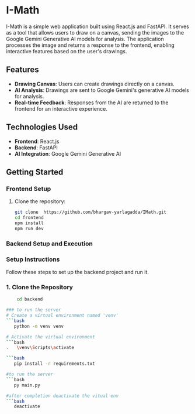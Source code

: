 # I-Math

I-Math is a simple web application built using React.js and FastAPI. It serves as a tool that allows users to draw on a canvas, sending the images to the Google Gemini Generative AI models for analysis. The application processes the image and returns a response to the frontend, enabling interactive features based on the user's drawings.

## Features

- **Drawing Canvas**: Users can create drawings directly on a canvas.
- **AI Analysis**: Drawings are sent to Google Gemini's generative AI models for analysis.
- **Real-time Feedback**: Responses from the AI are returned to the frontend for an interactive experience.

## Technologies Used

- **Frontend**: React.js
- **Backend**: FastAPI
- **AI Integration**: Google Gemini Generative AI

## Getting Started


### Frontend Setup

1. Clone the repository:
   ```bash
   git clone  https://github.com/bhargav-yarlagadda/IMath.git
   cd frontend
   npm install 
   npm run dev


### Backend Setup and Execution


### Setup Instructions

Follow these steps to set up the backend project and run it.

### 1. Clone the Repository


```bash
    cd backend

### to run the server
# Create a virtual environment named 'venv'
```bash
   python -m venv venv

# Activate the virtual environment
```bash
.   \venv\Scripts\activate

```bash
   pip install -r requirements.txt

#to run the server
```bash
   py main.py 

#after completion deactivate the vitual env
```bash
   deactivate


